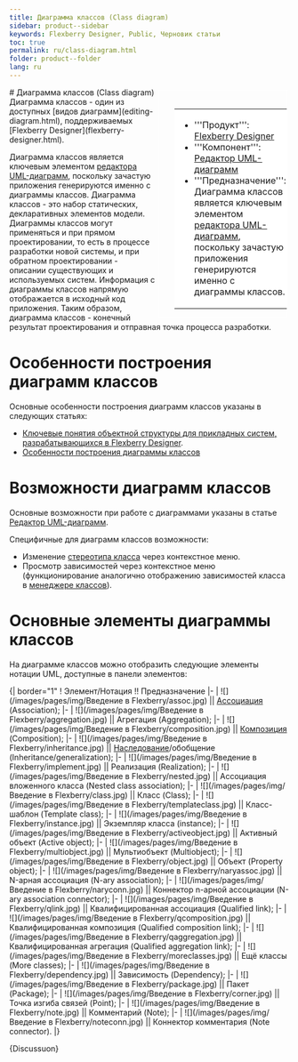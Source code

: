 ```yaml
---
title: Диаграмма классов (Class diagram)
sidebar: product--sidebar
keywords: Flexberry Designer, Public, Черновик статьи
toc: true
permalink: ru/class-diagram.html
folder: product--folder
lang: ru
---
```


<div style="margin:5px; padding-left:28px; float:right; width:40%; outline:1px solid white;"> <br> <table border="0" width="100%" bgcolor="#6495ED"> <tbody><tr><td bgcolor="#FFFFFF"> 

* '''Продукт''': [Flexberry Designer](flexberry-designer.html)
* '''Компонент''': [Редактор UML-диаграмм](editing-diagram.html)
* '''Предназначение''': Диаграмма классов является ключевым элементом [редактора UML-диаграмм](editing-diagram.html), поскольку зачастую приложения генерируются именно с диаграммы классов.
</td>
</tr></tbody></table></a>
</div>
# Диаграмма классов (Class diagram)
Диаграмма классов - один из доступных [видов диаграмм](editing-diagram.html), поддерживаемых [Flexberry Designer](flexberry-designer.html).

Диаграмма классов является ключевым элементом [редактора UML-диаграмм](editing-diagram.html), поскольку зачастую приложения генерируются именно с диаграммы классов.
Диаграмма классов - это набор статических, декларативных элементов модели. Диаграммы классов могут применяться и при прямом проектировании, то есть в процессе разработки новой системы, и при обратном проектировании - описании существующих и используемых систем. Информация с диаграммы классов напрямую отображается в исходный код приложения. Таким образом, диаграмма классов - конечный результат проектирования и отправная точка процесса разработки.

# Особенности построения диаграмм классов
Основные особенности построения диаграмм классов указаны в следующих статьях:
* [Ключевые понятия объектной структуры для прикладных систем, разрабатывающихся в Flexberry Designer](key-concepts-flexberry-designer.html).
* [Особенности построения диаграммы классов](class-diagram-constraction.html)

# Возможности диаграмм классов
Основные возможности при работе с диаграммами указаны в статье [Редактор UML-диаграмм](editing-diagram.html).

Специфичные для диаграмм классов возможности:
* Изменение [стереотипа класса](key-concepts-flexberry-designer.html) через контекстное меню.
* Просмотр зависимостей через контекстное меню (функционирование аналогично отображению зависимостей класса в [менеджере классов](class--manager.html)).

# Основные элементы диаграммы классов
На диаграмме классов можно отобразить следующие элементы нотации UML, доступные в панели элементов: 


{| border="1" 
! Элемент/Нотация !! Предназначение
|-
| ![](/images/pages/img/Введение в Flexberry/assoc.jpg) || [Ассоциация](master--association.html) (Association);
|-
| ![](/images/pages/img/Введение в Flexberry/aggregation.jpg) || Агрегация (Aggregation);
|-
| ![](/images/pages/img/Введение в Flexberry/composition.jpg) || [Композиция](detail-associations-and-their-properties.html) (Composition);
|-
| ![](/images/pages/img/Введение в Flexberry/inheritance.jpg) || [Наследование](inheritance.html)/обобщение (Inheritance/generalization);
|-
| ![](/images/pages/img/Введение в Flexberry/implement.jpg) || Реализация (Realization);
|-
| ![](/images/pages/img/Введение в Flexberry/nested.jpg) || Ассоциация вложенного класса (Nested class association);
|-
| ![](/images/pages/img/Введение в Flexberry/class.jpg) || Класс (Class);
|-
| ![](/images/pages/img/Введение в Flexberry/templateclass.jpg) || Класс-шаблон (Template class);
|-
| ![](/images/pages/img/Введение в Flexberry/instance.jpg) || Экземпляр класса (instance);
|-
| ![](/images/pages/img/Введение в Flexberry/activeobject.jpg) || Активный объект (Active object);
|-
| ![](/images/pages/img/Введение в Flexberry/multiobject.jpg)  || Мультиобъект (Multiobject);
|-
| ![](/images/pages/img/Введение в Flexberry/object.jpg) || Объект (Property object);
|-
| ![](/images/pages/img/Введение в Flexberry/naryassoc.jpg) || N-арная ассоциация (N-ary association);
|-
| ![](/images/pages/img/Введение в Flexberry/naryconn.jpg) || Коннектор n-арной ассоциации (N-ary association connector);
|-
| ![](/images/pages/img/Введение в Flexberry/qlink.jpg) || Квалифицированная ассоциация (Qualified link);
|-
| ![](/images/pages/img/Введение в Flexberry/qcomposition.jpg) || Квалифицированная композиция (Qualified composition link);
|-
| ![](/images/pages/img/Введение в Flexberry/qaggregation.jpg) || Квалифицированная агрегация (Qualified aggregation link);
|-
| ![](/images/pages/img/Введение в Flexberry/moreclasses.jpg) || Ещё классы (More classes);
|-
| ![](/images/pages/img/Введение в Flexberry/dependency.jpg) || Зависимость (Dependency);
|-
| ![](/images/pages/img/Введение в Flexberry/package.jpg) || Пакет (Package);
|-
| ![](/images/pages/img/Введение в Flexberry/corner.jpg) || Точка изгиба связей (Point);
|-
| ![](/images/pages/img/Введение в Flexberry/note.jpg) || Комментарий (Note);
|-
| ![](/images/pages/img/Введение в Flexberry/noteconn.jpg) || Коннектор комментария (Note connector).
|}


{Discussuon}
